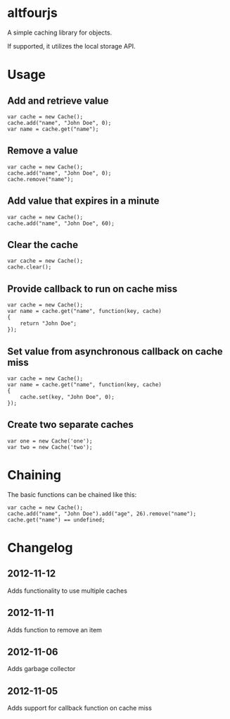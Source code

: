 # altfourjs
A simple caching library for objects.

If supported, it utilizes the local storage API.

# Usage

## Add and retrieve value
    var cache = new Cache();
    cache.add("name", "John Doe", 0);
    var name = cache.get("name");

## Remove a value
    var cache = new Cache();
    cache.add("name", "John Doe", 0);
    cache.remove("name");
    

## Add value that expires in a minute
    var cache = new Cache();
    cache.add("name", "John Doe", 60);

## Clear the cache
    var cache = new Cache();
    cache.clear();
    
## Provide callback to run on cache miss
    var cache = new Cache();
    var name = cache.get("name", function(key, cache)
    {
        return "John Doe";
    });
    
## Set value from asynchronous callback on cache miss
    var cache = new Cache();
    var name = cache.get("name", function(key, cache)
    {
        cache.set(key, "John Doe", 0);
    });
    
## Create two separate caches
    var one = new Cache('one');
    var two = new Cache('two');
    
# Chaining
The basic functions can be chained like this:

    var cache = new Cache();
    cache.add("name", "John Doe").add("age", 26).remove("name");
    cache.get("name") == undefined;
    
# Changelog
## 2012-11-12
Adds functionality to use multiple caches

## 2012-11-11
Adds function to remove an item

## 2012-11-06
Adds garbage collector

## 2012-11-05
Adds support for callback function on cache miss
